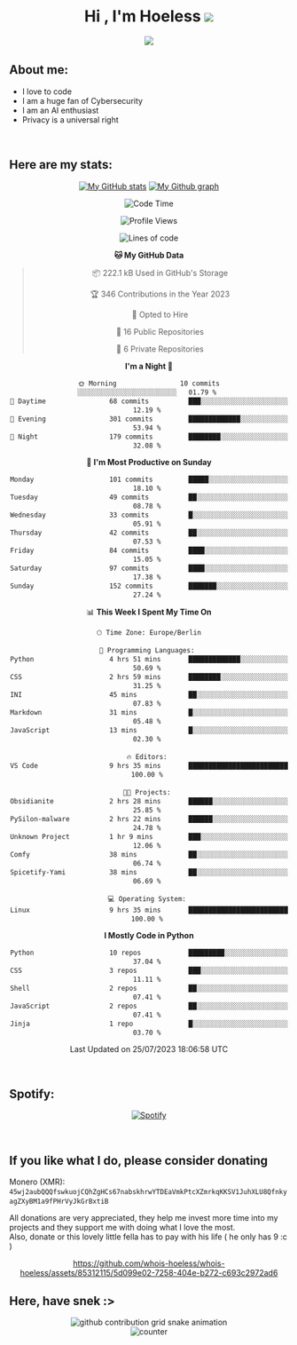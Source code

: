 <h1 align="center">Hi , I'm Hoeless <img src="https://media.giphy.com/media/hvRJCLFzcasrR4ia7z/giphy.gif" width="35"></h1>
<p align="center">
  <a href="https://github.com/whois-hoeless"><img src="https://readme-typing-svg.demolab.com?font=Roboto+Mono&weight=300&size=28&duration=4000&pause=100&color=C109F7&center=true&vCenter=true&width=580&height=127&lines=I'm+a+programmer;I'm+an+AI+enthusiast;I'm+a+big+fan+of+Neural+Networks;I'm+interested+in+Computer+Science;I+love+Cybersecurity;By+the+way+I+use+Arch+%F0%9F%92%80"></a>
</p>

## About me:

- I love to code
- I am a huge fan of Cybersecurity
- I am an AI enthusiast
- Privacy is a universal right

<br>

## Here are my stats:

<div align="center">
    
 [![My GitHub stats](https://github-readme-stats.vercel.app/api?username=whois-hoeless&count_private=true&show_icons=true&theme=radical)](https://github.com/whois-hoeless)
 [![My Github graph](http://github-profile-summary-cards.vercel.app/api/cards/profile-details?username=whois-hoeless&theme=radical)](https://github.com/whois-hoeless)

<!--START_SECTION:waka-->
![Code Time](http://img.shields.io/badge/Code%20Time-80%20hrs%2037%20mins-blue)

![Profile Views](http://img.shields.io/badge/Profile%20Views-9-blue)

![Lines of code](https://img.shields.io/badge/From%20Hello%20World%20I%27ve%20Written-37.0%20thousand%20lines%20of%20code-blue)

**🐱 My GitHub Data** 

> 📦 222.1 kB Used in GitHub's Storage 
 > 
> 🏆 346 Contributions in the Year 2023
 > 
> 💼 Opted to Hire
 > 
> 📜 16 Public Repositories 
 > 
> 🔑 6 Private Repositories 
 > 
**I'm a Night 🦉** 

```text
🌞 Morning                10 commits          ░░░░░░░░░░░░░░░░░░░░░░░░░   01.79 % 
🌆 Daytime                68 commits          ███░░░░░░░░░░░░░░░░░░░░░░   12.19 % 
🌃 Evening                301 commits         █████████████░░░░░░░░░░░░   53.94 % 
🌙 Night                  179 commits         ████████░░░░░░░░░░░░░░░░░   32.08 % 
```
📅 **I'm Most Productive on Sunday** 

```text
Monday                   101 commits         █████░░░░░░░░░░░░░░░░░░░░   18.10 % 
Tuesday                  49 commits          ██░░░░░░░░░░░░░░░░░░░░░░░   08.78 % 
Wednesday                33 commits          █░░░░░░░░░░░░░░░░░░░░░░░░   05.91 % 
Thursday                 42 commits          ██░░░░░░░░░░░░░░░░░░░░░░░   07.53 % 
Friday                   84 commits          ████░░░░░░░░░░░░░░░░░░░░░   15.05 % 
Saturday                 97 commits          ████░░░░░░░░░░░░░░░░░░░░░   17.38 % 
Sunday                   152 commits         ███████░░░░░░░░░░░░░░░░░░   27.24 % 
```


📊 **This Week I Spent My Time On** 

```text
🕑︎ Time Zone: Europe/Berlin

💬 Programming Languages: 
Python                   4 hrs 51 mins       █████████████░░░░░░░░░░░░   50.69 % 
CSS                      2 hrs 59 mins       ████████░░░░░░░░░░░░░░░░░   31.25 % 
INI                      45 mins             ██░░░░░░░░░░░░░░░░░░░░░░░   07.83 % 
Markdown                 31 mins             █░░░░░░░░░░░░░░░░░░░░░░░░   05.48 % 
JavaScript               13 mins             █░░░░░░░░░░░░░░░░░░░░░░░░   02.30 % 

🔥 Editors: 
VS Code                  9 hrs 35 mins       █████████████████████████   100.00 % 

🐱‍💻 Projects: 
Obsidianite              2 hrs 28 mins       ██████░░░░░░░░░░░░░░░░░░░   25.85 % 
PySilon-malware          2 hrs 22 mins       ██████░░░░░░░░░░░░░░░░░░░   24.78 % 
Unknown Project          1 hr 9 mins         ███░░░░░░░░░░░░░░░░░░░░░░   12.06 % 
Comfy                    38 mins             ██░░░░░░░░░░░░░░░░░░░░░░░   06.74 % 
Spicetify-Yami           38 mins             ██░░░░░░░░░░░░░░░░░░░░░░░   06.69 % 

💻 Operating System: 
Linux                    9 hrs 35 mins       █████████████████████████   100.00 % 
```

**I Mostly Code in Python** 

```text
Python                   10 repos            █████████░░░░░░░░░░░░░░░░   37.04 % 
CSS                      3 repos             ███░░░░░░░░░░░░░░░░░░░░░░   11.11 % 
Shell                    2 repos             ██░░░░░░░░░░░░░░░░░░░░░░░   07.41 % 
JavaScript               2 repos             ██░░░░░░░░░░░░░░░░░░░░░░░   07.41 % 
Jinja                    1 repo              █░░░░░░░░░░░░░░░░░░░░░░░░   03.70 % 
```




 Last Updated on 25/07/2023 18:06:58 UTC
<!--END_SECTION:waka-->
</div>
<br>

## Spotify:

<div align="center">

[![Spotify](https://whois-hoeless.vercel.app/api/spotify?background_color=0d1117&border_color=090d13)](https://open.spotify.com/user/heanchenhorst)
</div>

<br>

## If you like what I do, please consider donating

Monero (XMR): ```45wj2aubQQQfswkuojCQhZgHCs67nabskhrwYTDEaVmkPtcXZmrkqKKSV1JuhXLU8QfnkyagZXyBM1a9fPHrVyJkGrBxtiB```

All donations are very appreciated, they help me invest more time into my projects and they support me with doing what I love the most.  
Also, donate or this lovely little fella has to pay with his life (  he only has 9 :c  )

<div align="center">


https://github.com/whois-hoeless/whois-hoeless/assets/85312115/5d099e02-7258-404e-b272-c693c2972ad6


</div>

## Here, have snek :>
<div align="center">
<picture>
  <source media="(prefers-color-scheme: dark)" srcset="https://raw.githubusercontent.com/whois-hoeless/whois-hoeless/output/github-contribution-grid-snake-dark.svg">
  <source media="(prefers-color-scheme: light)" srcset="https://raw.githubusercontent.com/whois-hoeless/whois-hoeless/output/github-contribution-grid-snake.svg">
  <img alt="github contribution grid snake animation" src="https://raw.githubusercontent.com/whois-hoeless/whois-hoeless/output/github-contribution-grid-snake.svg">
</div>

<div align="center">
  <img src="https://moe-counter.glitch.me/get/@hoeless_count?theme=rule34" alt="counter" />
</div>
